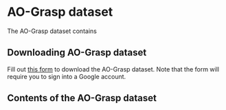 # AO-Grasp dataset

The AO-Grasp dataset contains

## Downloading AO-Grasp dataset

Fill out [this form](https://forms.gle/EVZbZGMYRiyKpo6GA) to download the AO-Grasp dataset. Note that the form will require you to sign into a Google account. 

## Contents of the AO-Grasp dataset
